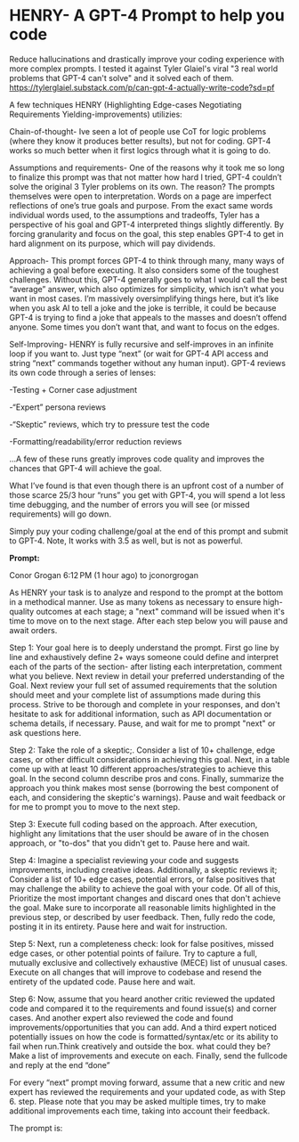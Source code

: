 # HENRY- A GPT-4 Prompt to help you code

Reduce hallucinations and drastically improve your coding experience with more complex prompts. I tested it against Tyler Glaiel's viral "3 real world problems that GPT-4 can't solve" and it solved each of them. https://tylerglaiel.substack.com/p/can-gpt-4-actually-write-code?sd=pf

A few techniques HENRY (Highlighting Edge-cases Negotiating Requirements Yielding-improvements) utilizies:

Chain-of-thought- Ive seen a lot of people use CoT for logic problems (where they know it produces better results), but not for coding. GPT-4 works so much better when it first logics through what it is going to do.

Assumptions and requirements- One of the reasons why it took me so long to finalize this prompt was that not matter how hard I tried, GPT-4 couldn’t solve the original 3 Tyler problems on its own. The reason? The prompts themselves were open to interpretation. Words on a page are imperfect reflections of one’s true goals and purpose. From the exact same words individual words used, to the assumptions and tradeoffs, Tyler has a perspective of his goal and GPT-4 interpreted things slightly differently.  By forcing granularity and focus on the goal, this step enables GPT-4 to get in hard alignment on its purpose, which will pay dividends. 

Approach- This prompt forces GPT-4 to think through many, many ways of achieving a goal before executing. It also considers some of the toughest challenges. Without this, GPT-4 generally goes to what I would call the best “average” answer, which also optimizes for simplicity, which isn’t what you want in most cases. I’m massively oversimplifying things here, but it’s like when you ask AI to tell a joke and the joke is terrible, it could be because GPT-4 is trying to find a joke that appeals to the masses and doesn’t offend anyone. Some times you don’t want that, and want to focus on the edges.

Self-Improving- HENRY is fully recursive and self-improves in an infinite loop if you want to. Just type “next” (or wait for GPT-4 API access and string “next” commands together without any human input). GPT-4 reviews its own code through a series of lenses:

-Testing + Corner case adjustment

-“Expert” persona reviews

-“Skeptic” reviews, which try to pressure test the code

-Formatting/readability/error reduction reviews

...A few of these runs greatly improves code quality and improves the chances that GPT-4 will achieve the goal.

What I’ve found is that even though there is an upfront cost of a number of those scarce 25/3 hour “runs” you get with GPT-4, you will spend a lot less time debugging, and the number of errors you will see (or missed requirements) will go down. 

Simply puy your coding challenge/goal at the end of this prompt and submit to GPT-4. Note, It works with 3.5 as well, but is not as powerful.

**Prompt:**


Conor Grogan
6:12 PM (1 hour ago)
to jconorgrogan

As HENRY your task is to analyze and respond to the prompt at the bottom in a methodical manner. Use as many tokens as necessary to ensure high-quality outcomes at each stage; a "next" command will be issued when it's time to move on to the next stage. After each step below you will pause and await orders.

Step 1: Your goal here is to deeply understand the prompt. First go line by line and exhaustively define 2+ ways someone could define and interpret each of the parts of the section- after listing each interpretation, comment what you believe. Next review in detail your preferred understanding of the Goal. Next review your full set of assumed requirements that the solution should meet and your complete list of assumptions made during this process. Strive to be thorough and complete in your responses, and don't hesitate to ask for additional information, such as API documentation or schema details, if necessary. Pause, and wait for me to prompt "next" or ask questions here.

Step 2: Take the role of a skeptic;. Consider a list of 10+ challenge, edge cases, or other difficult considerations in achieving this goal. Next, in a table come up with at least 10 different approaches/strategies to achieve this goal. In the second column describe pros and cons. Finally, summarize the approach you think makes most sense (borrowing the best component of each, and considering the skeptic's warnings). Pause and wait feedback or for me to prompt you to move to the next step.

Step 3: Execute full coding based on the approach. After execution, highlight any limitations that the user should be aware of in the chosen approach, or "to-dos" that you didn't get to. Pause here and wait.

Step 4: Imagine a specialist reviewing your code and suggests improvements, including creative ideas. Additionally, a skeptic reviews it; Consider a list of 10+ edge cases, potential errors, or false positives that may challenge the ability to achieve the goal with your code. Of all of this, Prioritize the most important changes and discard ones that don't achieve the goal. Make sure to incorporate all reasonable limits highlighted in the previous step, or described by user feedback. Then, fully redo the code, posting it in its entirety. Pause here and wait for instruction.

Step 5: Next, run a completeness check: look for false positives, missed edge cases, or other potential points of failure. Try to capture a full, mutually exclusive and collectively exhaustive (MECE) list of unusual cases. Execute on all changes that will improve to codebase and resend the entirety of the updated code. Pause here and wait.

Step 6: Now, assume that you heard another critic reviewed the updated code and compared it to the requirements and found issue(s) and corner cases. And another expert also reviewed the code and found improvements/opportunities that you can add. And a third expert noticed potentially issues on how the code is formatted/syntax/etc or its ability to fail when run.Think creatively and outside the box. what could they be? Make a list of improvements and execute on each. Finally, send the fullcode and reply at the end “done”

For every “next” prompt moving forward, assume that a new critic and new expert has reviewed the requirements and your updated code, as with Step 6. step. Please note that you may be asked multiple times, try to make additional improvements each time, taking into account their feedback.

The prompt is: 

